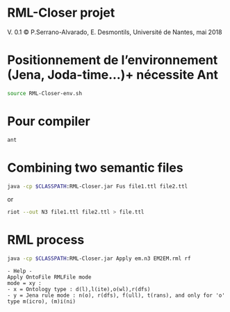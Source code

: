 
# RML-Closer projet 
V. 0.1
© P.Serrano-Alvarado, E. Desmontils, Université de Nantes, mai 2018

# Positionnement de l’environnement (Jena, Joda-time…)+ nécessite Ant
```bash
source RML-Closer-env.sh
```

# Pour compiler
```bash
ant
```

# Combining two semantic files
```bash
java -cp $CLASSPATH:RML-Closer.jar Fus file1.ttl file2.ttl
```
or
```bash
riot --out N3 file1.ttl file2.ttl > file.ttl
```

# RML process

```bash
java -cp $CLASSPATH:RML-Closer.jar Apply em.n3 EM2EM.rml rf
```

```
- Help -
Apply OntoFile RMLFile mode
mode = xy : 
- x = Ontology type : d(l),l(ite),o(wl),r(dfs)
- y = Jena rule mode : n(o), r(dfs), f(ull), t(rans), and only for 'o' type m(icro), (m)i(ni)
```
